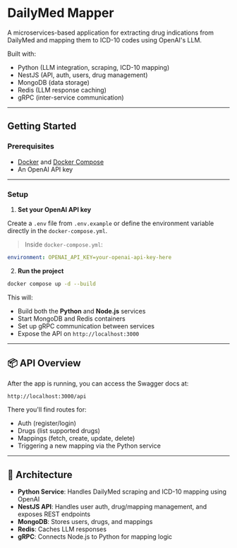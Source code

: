 # DailyMed Mapper

A microservices-based application for extracting drug indications from DailyMed and mapping them to ICD-10 codes using OpenAI's LLM.

Built with:

- Python (LLM integration, scraping, ICD-10 mapping)
- NestJS (API, auth, users, drug management)
- MongoDB (data storage)
- Redis (LLM response caching)
- gRPC (inter-service communication)

---

## Getting Started

### Prerequisites

- [Docker](https://www.docker.com/) and [Docker Compose](https://docs.docker.com/compose/)
- An OpenAI API key

---

### Setup

1. **Set your OpenAI API key**

Create a `.env` file from `.env.example` or define the environment variable directly in the `docker-compose.yml`.

> Inside `docker-compose.yml`:

```yaml
environment: OPENAI_API_KEY=your-openai-api-key-here
```

2. **Run the project**

```bash
docker compose up -d --build
```

This will:

- Build both the **Python** and **Node.js** services
- Start MongoDB and Redis containers
- Set up gRPC communication between services
- Expose the API on `http://localhost:3000`

---

## 📦 API Overview

After the app is running, you can access the Swagger docs at:

```
http://localhost:3000/api
```

There you'll find routes for:

- Auth (register/login)
- Drugs (list supported drugs)
- Mappings (fetch, create, update, delete)
- Triggering a new mapping via the Python service

---

## 🧩 Architecture

- **Python Service**: Handles DailyMed scraping and ICD-10 mapping using OpenAI
- **NestJS API**: Handles user auth, drug/mapping management, and exposes REST endpoints
- **MongoDB**: Stores users, drugs, and mappings
- **Redis**: Caches LLM responses
- **gRPC**: Connects Node.js to Python for mapping logic
